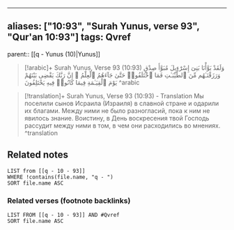 
---
aliases: ["10:93", "Surah Yunus, verse 93", "Qur'an 10:93"]
tags: Qvref
---

parent:: [[q - Yunus (10)|Yunus]]

> [!arabic]+ Surah Yunus, Verse 93 (10:93)
> <span class="quran-arabic">وَلَقَدْ بَوَّأْنَا بَنِىٓ إِسْرَٰٓءِيلَ مُبَوَّأَ صِدْقٍ وَرَزَقْنَـٰهُم مِّنَ ٱلطَّيِّبَـٰتِ فَمَا ٱخْتَلَفُوا۟ حَتَّىٰ جَآءَهُمُ ٱلْعِلْمُ ۚ إِنَّ رَبَّكَ يَقْضِى بَيْنَهُمْ يَوْمَ ٱلْقِيَـٰمَةِ فِيمَا كَانُوا۟ فِيهِ يَخْتَلِفُونَ</span>
^arabic

> [!translation]+ Surah Yunus, Verse 93 (10:93) - Translation
> Мы поселили сынов Исраила (Израиля) в славной стране и одарили их благами. Между ними не было разногласий, пока к ним не явилось знание. Воистину, в День воскресения твой Господь рассудит между ними в том, в чем они расходились во мнениях.
^translation



## Related notes
```dataview
LIST from [[q - 10 - 93]]
WHERE !contains(file.name, "q - ")
SORT file.name ASC
```

### Related verses (footnote backlinks)
```dataview
LIST FROM [[q - 10 - 93]] AND #Qvref
SORT file.name ASC
```


